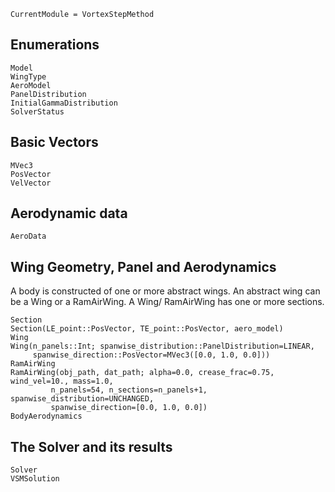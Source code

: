 ```@meta
CurrentModule = VortexStepMethod
```
## Enumerations
```@docs
Model
WingType
AeroModel
PanelDistribution
InitialGammaDistribution
SolverStatus
```

## Basic Vectors
```@docs
MVec3
PosVector
VelVector
```

## Aerodynamic data
```@docs
AeroData
```

## Wing Geometry, Panel and Aerodynamics
A body is constructed of one or more abstract wings. An abstract wing can be a Wing or a RamAirWing. 
A Wing/ RamAirWing has one or more sections.
```@docs
Section
Section(LE_point::PosVector, TE_point::PosVector, aero_model)
Wing
Wing(n_panels::Int; spanwise_distribution::PanelDistribution=LINEAR,
     spanwise_direction::PosVector=MVec3([0.0, 1.0, 0.0]))
RamAirWing
RamAirWing(obj_path, dat_path; alpha=0.0, crease_frac=0.75, wind_vel=10., mass=1.0, 
         n_panels=54, n_sections=n_panels+1, spanwise_distribution=UNCHANGED, 
         spanwise_direction=[0.0, 1.0, 0.0])
BodyAerodynamics
```

## The Solver and its results
```@docs
Solver
VSMSolution
```
